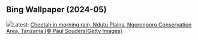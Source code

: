 ## Bing Wallpaper (2024-05)
![](https://www.bing.com/th?id=OHR.CheetahRain_EN-US6179670004_UHD.jpg&w=1000)Latest: [Cheetah in morning rain, Ndutu Plains, Ngorongoro Conservation Area, Tanzania (© Paul Souders/Getty Images)](https://www.bing.com/th?id=OHR.CheetahRain_EN-US6179670004_UHD.jpg)